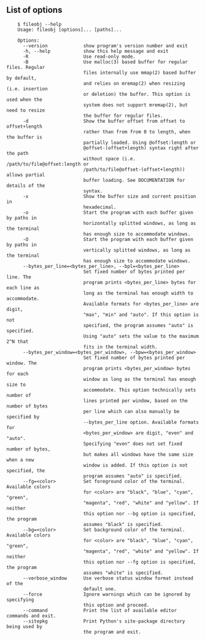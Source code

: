## List of options

        $ fileobj --help
        Usage: fileobj [options]... [paths]...
        
        Options:
          --version             show program's version number and exit
          -h, --help            show this help message and exit
          -R                    Use read-only mode.
          -B                    Use malloc(3) based buffer for regular files. Regular
                                files internally use mmap(2) based buffer by default,
                                and relies on mremap(2) when resizing (i.e. insertion
                                or deletion) the buffer. This option is used when the
                                system does not support mremap(2), but need to resize
                                the buffer for regular files.
          -d                    Show the buffer offset from offset to offset+length
                                rather than from from 0 to length, when the buffer is
                                partially loaded. Using @offset:length or
                                @offset-(offset+length) syntax right after the path
                                without space (i.e. /path/to/file@offset:length or
                                /path/to/file@offset-(offset+length)) allows partial
                                buffer loading. See DOCUMENTATION for details of the
                                syntax.
          -x                    Show the buffer size and current position in
                                hexadecimal.
          -o                    Start the program with each buffer given by paths in
                                horizontally splitted windows, as long as the terminal
                                has enough size to accommodate windows.
          -O                    Start the program with each buffer given by paths in
                                vertically splitted windows, as long as the terminal
                                has enough size to accommodate windows.
          --bytes_per_line=<bytes_per_line>, --bpl=<bytes_per_line>
                                Set fixed number of bytes printed per line. The
                                program prints <bytes_per_line> bytes for each line as
                                long as the terminal has enough width to accommodate.
                                Available formats for <bytes_per_line> are digit,
                                "max", "min" and "auto". If this option is not
                                specified, the program assumes "auto" is specified.
                                Using "auto" sets the value to the maximum 2^N that
                                fits in the terminal width.
          --bytes_per_window=<bytes_per_window>, --bpw=<bytes_per_window>
                                Set fixed number of bytes printed per window. The
                                program prints <bytes_per_window> bytes for each
                                window as long as the terminal has enough size to
                                accommodate. This option technically sets number of
                                lines printed per window, based on the number of bytes
                                per line which can also manually be specified by
                                --bytes_per_line option. Available formats for
                                <bytes_per_window> are digit, "even" and "auto".
                                Specifying "even" does not set fixed number of bytes,
                                but makes all windows have the same size when a new
                                window is added. If this option is not specified, the
                                program assumes "auto" is specified.
          --fg=<color>          Set foreground color of the terminal. Available colors
                                for <color> are "black", "blue", "cyan", "green",
                                "magenta", "red", "white" and "yellow". If neither
                                this option nor --bg option is specified, the program
                                assumes "black" is specified.
          --bg=<color>          Set background color of the terminal. Available colors
                                for <color> are "black", "blue", "cyan", "green",
                                "magenta", "red", "white" and "yellow". If neither
                                this option nor --fg option is specified, the program
                                assumes "white" is specified.
          --verbose_window      Use verbose status window format instead of the
                                default one.
          --force               Ignore warnings which can be ignored by specifying
                                this option and proceed.
          --command             Print the list of available editor commands and exit.
          --sitepkg             Print Python's site-package directory being used by
                                the program and exit.
